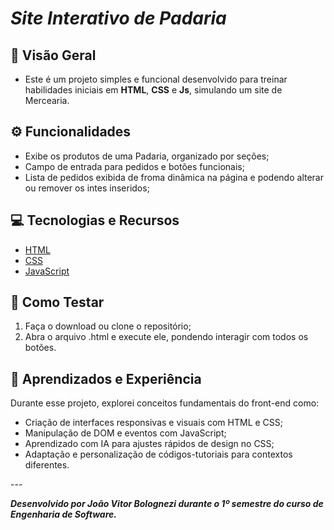 <h1><strong><em>Site Interativo de Padaria</em></strong></h1>

## 🥖 Visão Geral
- Este é um projeto simples e funcional desenvolvido para treinar habilidades iniciais em **HTML**, **CSS** e **Js**, simulando um site de Mercearia.

## ⚙️ Funcionalidades
- Exibe os produtos de uma Padaria, organizado por seções;
- Campo de entrada para pedidos e botões funcionais;
- Lista de pedidos exibida de froma dinâmica na página e podendo alterar ou remover os intes inseridos;

## 💻 Tecnologias e Recursos
- [HTML](https://html.spec.whatwg.org/multipage/)
- [CSS](https://developer.mozilla.org/pt-BR/docs/Web/CSS)
- [JavaScript](https://www.javascript.com/)

## 🧪 Como Testar
1. Faça o download ou clone o repositório;
2. Abra o arquivo .html e execute ele, pondendo interagir com todos os botões.

## 📘 Aprendizados e Experiência
Durante esse projeto, explorei conceitos fundamentais do front-end como:

- Criação de interfaces responsivas e visuais com HTML e CSS;
- Manipulação de DOM e eventos com JavaScript;
- Aprendizado com IA para ajustes rápidos de design no CSS;
- Adaptação e personalização de códigos-tutoriais para contextos diferentes.<br>

---<br>

***Desenvolvido por João Vitor Bolognezi durante o 1º semestre do curso de Engenharia de Software.***
